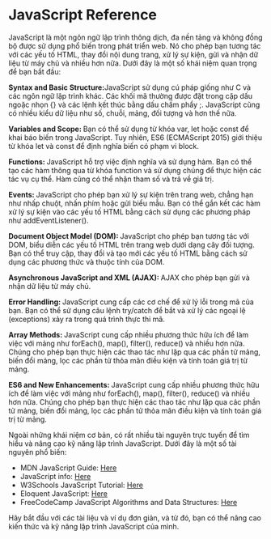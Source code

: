 <h1>JavaScript Reference</h1>
JavaScript là một ngôn ngữ lập trình thông dịch, đa nền tảng và không đồng bộ được sử dụng phổ biến trong phát triển web. Nó cho phép bạn tương tác với các yếu tố HTML, thay đổi nội dung trang, xử lý sự kiện, gửi và nhận dữ liệu từ máy chủ và nhiều hơn nữa. Dưới đây là một số khái niệm quan trọng để bạn bắt đầu:

<b>Syntax and Basic Structure:</b>JavaScript sử dụng cú pháp giống như C và các ngôn ngữ lập trình khác. Các khối mã thường được đặt trong cặp dấu ngoặc nhọn {} và các lệnh kết thúc bằng dấu chấm phẩy ;. JavaScript cũng có nhiều kiểu dữ liệu như số, chuỗi, mảng, đối tượng và hơn thế nữa.

<b>Variables and Scope: </b>Bạn có thể sử dụng từ khóa var, let hoặc const để khai báo biến trong JavaScript. Tuy nhiên, ES6 (ECMAScript 2015) giới thiệu từ khóa let và const để định nghĩa biến có phạm vi block.

<b>Functions: </b>JavaScript hỗ trợ việc định nghĩa và sử dụng hàm. Bạn có thể tạo các hàm thông qua từ khóa function và sử dụng chúng để thực hiện các tác vụ cụ thể. Hàm cũng có thể nhận tham số và trả về giá trị.

<b>Events: </b>JavaScript cho phép bạn xử lý sự kiện trên trang web, chẳng hạn như nhấp chuột, nhấn phím hoặc gửi biểu mẫu. Bạn có thể gắn kết các hàm xử lý sự kiện vào các yếu tố HTML bằng cách sử dụng các phương pháp như addEventListener().

<b>Document Object Model (DOM): </b>JavaScript cho phép bạn tương tác với DOM, biểu diễn các yếu tố HTML trên trang web dưới dạng cây đối tượng. Bạn có thể truy cập, thay đổi và tạo mới các yếu tố HTML bằng cách sử dụng các phương thức và thuộc tính của DOM.

<b>Asynchronous JavaScript and XML (AJAX): </b>AJAX cho phép bạn gửi và nhận dữ liệu từ máy chủ.

<b>Error Handling: </b>JavaScript cung cấp các cơ chế để xử lý lỗi trong mã của bạn. Bạn có thể sử dụng câu lệnh try/catch để bắt và xử lý các ngoại lệ (exceptions) xảy ra trong quá trình thực thi mã.

<b>Array Methods: </b> JavaScript cung cấp nhiều phương thức hữu ích để làm việc với mảng như forEach(), map(), filter(), reduce() và nhiều hơn nữa. Chúng cho phép bạn thực hiện các thao tác như lặp qua các phần tử mảng, biến đổi mảng, lọc các phần tử thỏa mãn điều kiện và tính toán giá trị từ mảng.

<b>ES6 and New Enhancements: </b> JavaScript cung cấp nhiều phương thức hữu ích để làm việc với mảng như forEach(), map(), filter(), reduce() và nhiều hơn nữa. Chúng cho phép bạn thực hiện các thao tác như lặp qua các phần tử mảng, biến đổi mảng, lọc các phần tử thỏa mãn điều kiện và tính toán giá trị từ mảng.

Ngoài những khái niệm cơ bản, có rất nhiều tài nguyên trực tuyến để tìm hiểu và nâng cao kỹ năng lập trình JavaScript. Dưới đây là một số tài nguyên phổ biến:

- MDN JavaScript Guide: <a href="https://developer.mozilla.org/en-US/docs/Web/JavaScript/Guide">Here</a> <br>
- JavaScript info: <a href="https://javascript.info/">Here</a> <br>
- W3Schools JavaScript Tutorial: <a href="https://www.w3schools.com/js/ ">Here</a><br>
- Eloquent JavaScript: <a href="https://eloquentjavascript.net/ ">Here</a><br>
- FreeCodeCamp JavaScript Algorithms and Data Structures: <a href="https://www.freecodecamp.org/learn/javascript-algorithms-and-data-structures/ ">Here</a><br>

Hãy bắt đầu với các tài liệu và ví dụ đơn giản, và từ đó, bạn có thể nâng cao kiến thức và kỹ năng lập trình JavaScript của mình. 